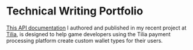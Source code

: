 # Technical Writing Portfolio

[This API documentation](https://www.tilia.io/docs/openapi/wallets/operation/CreateCustomWallet/) I authored and published in my recent project at [Tilia](https://tilia.io), is designed to help game developers using the Tilia payment processing platform create custom wallet types for their users.
